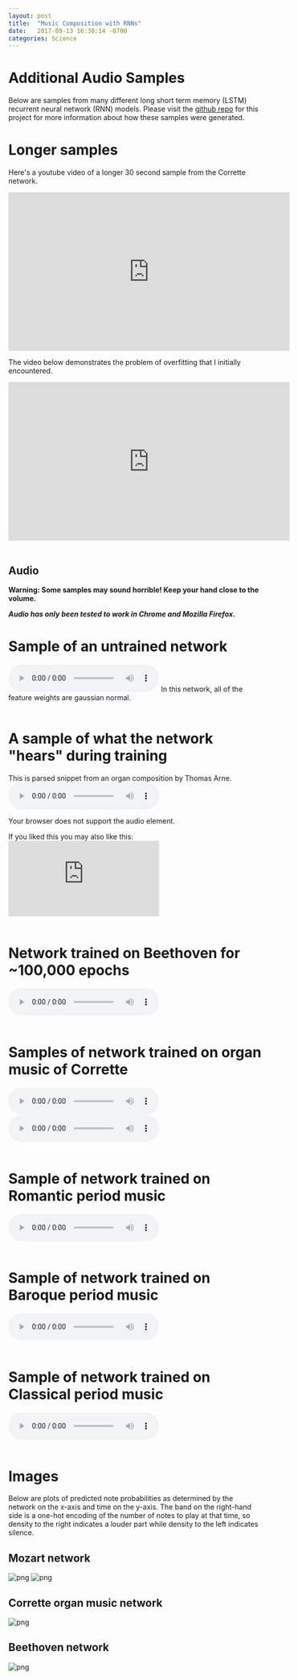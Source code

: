 ```yaml
---
layout: post
title:  "Music Composition with RNNs"
date:   2017-09-13 16:38:14 -0700
categories: Science
---
```


# Additional Audio Samples

Below are samples from many different long short term memory (LSTM) recurrent
neural network (RNN) models. Please visit the [github repo](https://github.com/gavin-peterkin/music_composition)
for this project for more information about how these samples were generated.

# Longer samples

Here's a youtube video of a longer 30 second sample from the Corrette network.
<iframe width="560" height="315" src="https://www.youtube.com/embed/bp6rVCvSTA0" frameborder="0" allowfullscreen></iframe>
<br>

The video below demonstrates the problem of overfitting that I initially encountered.
<iframe width="560" height="315" src="https://www.youtube.com/embed/rN5y0KUVF80" frameborder="0" allowfullscreen></iframe>
<br>
<br>

## Audio

**Warning: Some samples may sound horrible! Keep your hand close to the volume.**

**_Audio has only been tested to work in Chrome and Mozilla Firefox._**
# Sample of an untrained network
<audio controls preload>
  <source type="audio/ogg" src="/audio/sample_1.ogg"/>
  <p>Your browser does not support the audio element.</p>
</audio>
In this network, all of the feature weights are gaussian normal.
<br>
<br>

# A sample of what the network "hears" during training
This is parsed snippet from an organ composition by Thomas Arne.
<audio controls preload>
  <source type="audio/ogg" src="/audio/sample_4.ogg"/>
  <p>Your browser does not support the audio element.</p>
</audio>
If you liked this you may also like this:
<iframe width="300" src="https://www.youtube.com/embed/k5v-I91fraY" frameborder="0" allowfullscreen></iframe>
<br>
<br>

# Network trained on Beethoven for ~100,000 epochs
<audio controls preload>
  <source type="audio/ogg" src="/audio/sample_2.ogg"/>
  <p>Your browser does not support the audio element.</p>
</audio>
<br>
<br>

# Samples of network trained on organ music of Corrette
<audio controls preload>
  <source type="audio/ogg" src="/audio/sample_5.ogg"/>
  <p>Your browser does not support the audio element.</p>
</audio>
<audio controls preload>
  <source type="audio/ogg" src="/audio/sample_7.ogg"/>
  <p>Your browser does not support the audio element.</p>
</audio>
<br>
<br>

# Sample of network trained on Romantic period music
<audio controls preload>
  <source type="audio/ogg" src="/audio/sample_6.ogg"/>
  <p>Your browser does not support the audio element.</p>
</audio>
<br>
<br>

# Sample of network trained on Baroque period music
<audio controls preload>
  <source type="audio/ogg" src="/audio/sample_9.ogg"/>
  <p>Your browser does not support the audio element.</p>
</audio>
<br>
<br>

# Sample of network trained on Classical period music
<audio controls preload>
  <source type="audio/ogg" src="/audio/sample_10.ogg"/>
  <p>Your browser does not support the audio element.</p>
</audio>

<br>
<br>

# Images

Below are plots of predicted note probabilities as determined by the network on the
x-axis and time on the y-axis. The band on the right-hand side is a one-hot encoding
of the number of notes to play at that time, so density to the right indicates a louder
part while density to the left indicates silence.

## Mozart network
![png](/images/music/wolfgang1_1000_maj.png)
![png](/images/music/wolfgang3_com_fast_dyn.png)

## Corrette organ music network
![png](/images/music/corrette5_complete_min.png)

## Beethoven network
![png](/images/music/ludwig2_1000_maj.png)
